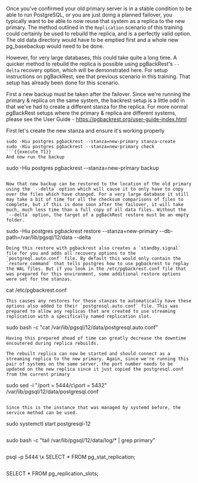 Once you've confirmed your old primary server is in a stable condition to be able to run PostgreSQL, or you are just doing a planned failover, you typically want to be able to now reuse that system as a replica to the new primary. The method outlined in the `Replication` scenario of this training could certainly be used to rebuild the replica, and is a perfectly valid option. The old data directory would have to be emptied first and a whole new pg_basebackup would need to be done. 

However, for very large databases, this could take quite a long time. A quicker method to rebuild the replica is possible using pgBackRest's `--delta` recovery option, which will be demonstrated here. For setup instructions on pgBackRest, see that previous scenario in this training. That setup has already been done for this scenario.

First a new backup must be taken after the failover. Since we're running the primary & replica on the same system, the backrest setup is a little odd in that we've had to create a different stanza for the replica. For more normal pgBackRest setups where the primary & replica are different systems, please see the User Guide - https://pgbackrest.org/user-guide-index.html

First let's create the new stanza and ensure it's working properly
```
sudo -Hiu postgres pgbackrest --stanza=new-primary stanza-create 
sudo -Hiu postgres pgbackrest --stanza=new-primary check
```{{execute T1}}
And now run the backup
```
sudo -Hiu postgres pgbackrest --stanza=new-primary backup
```{{execute T1}}

Now that new backup can be restored to the location of the old primary using the `--delta` option which will cause it to only have to copy over the files which have changed. For a very large database it still may take a bit of time for all the checksum comparisons of files to complete, but if this is done soon after the failover, it will take much, much less time than a full copy of all data files. Without the `--delta` option, the target of a pgBackRest restore must be an empty folder. 
```
sudo -Hiu postgres pgbackrest restore --stanza=new-primary --db-path=/var/lib/pgsql/12/data --delta
```{{execute T1}}
Doing this restore with pgbackrest also creates a `standby.signal` file for you and adds all recovery options to the `postgreql.auto.conf` file. By default this would only contain the `restore_command` that tells postgres how to use pgbackrest to replay the WAL files. But if you look in the /etc/pgbackrest.conf file that was prepared for this environment, some additional restore options were set for the stanzas. 
```
cat /etc/pgbackrest.conf
```{{execute T1}}
This causes any restores for those stanzas to automatically have these options also added to their `postgresql.auto.conf` file. This was prepared to allow any replicas that are created to use streaming replication with a specifically named replication slot.
```
sudo bash -c "cat /var/lib/pgsql/12/data/postgresql.auto.conf"
```{{execute T1}}
Having this prepared ahead of time can greatly decrease the downtime encoutered during replica rebuilds.

The rebuilt replica can now be started and should connect as a streaming replica to the new primary. Again, since we're running this pair of systems on the same server, the port number needs to be updated on the new replica since it just copied the postgresql.conf from the current primary
```
sudo sed -i "/port = 5444/c\port = 5432" /var/lib/pgsql/12/data/postgresql.conf
```{{execute T1}}

Since this is the instance that was managed by systemd before, the service method can be used.
```
sudo systemctl start postgresql-12
```{{execute T1}}
```
sudo bash -c "tail /var/lib/pgsql/12/data/log/* | grep primary"
```{{execute T1}}
```
psql -p 5444
\x
SELECT * FROM pg_stat_replication;
```{{execute T1}}
```
SELECT * FROM pg_replication_slots;
```{{execute T1}}


